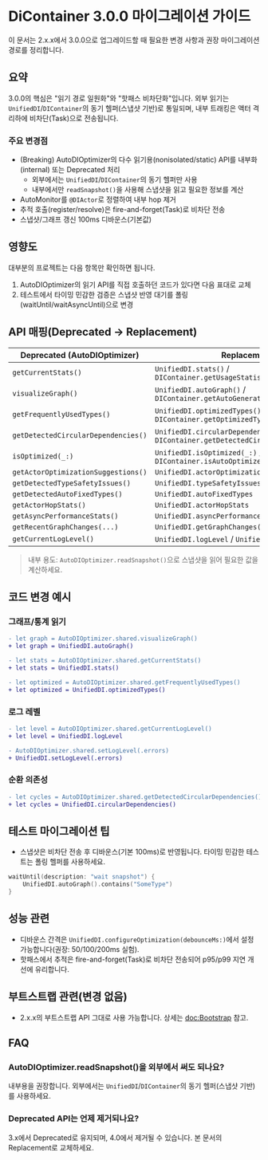 # DiContainer 3.0.0 마이그레이션 가이드

이 문서는 2.x.x에서 3.0.0으로 업그레이드할 때 필요한 변경 사항과 권장 마이그레이션 경로를 정리합니다.

## 요약

3.0.0의 핵심은 "읽기 경로 일원화"와 "핫패스 비차단화"입니다. 외부 읽기는 `UnifiedDI`/`DIContainer`의 동기 헬퍼(스냅샷 기반)로 통일되며, 내부 트래킹은 액터 격리하에 비차단(Task)으로 전송됩니다.

### 주요 변경점

- (Breaking) AutoDIOptimizer의 다수 읽기용(nonisolated/static) API를 내부화(internal) 또는 Deprecated 처리
  - 외부에서는 `UnifiedDI`/`DIContainer`의 동기 헬퍼만 사용
  - 내부에서만 `readSnapshot()`을 사용해 스냅샷을 읽고 필요한 정보를 계산
- AutoMonitor를 `@DIActor`로 정렬하여 내부 hop 제거
- 추적 호출(register/resolve)은 fire-and-forget(Task)로 비차단 전송
- 스냅샷/그래프 갱신 100ms 디바운스(기본값)

## 영향도

대부분의 프로젝트는 다음 항목만 확인하면 됩니다.

1) AutoDIOptimizer의 읽기 API를 직접 호출하던 코드가 있다면 다음 표대로 교체
2) 테스트에서 타이밍 민감한 검증은 스냅샷 반영 대기를 폴링(waitUntil/waitAsyncUntil)으로 변경

## API 매핑(Deprecated → Replacement)

| Deprecated (AutoDIOptimizer) | Replacement |
|---|---|
| `getCurrentStats()` | `UnifiedDI.stats()` / `DIContainer.getUsageStatistics()` |
| `visualizeGraph()` | `UnifiedDI.autoGraph()` / `DIContainer.getAutoGeneratedGraph()` |
| `getFrequentlyUsedTypes()` | `UnifiedDI.optimizedTypes()` / `DIContainer.getOptimizedTypes()` |
| `getDetectedCircularDependencies()` | `UnifiedDI.circularDependencies()` / `DIContainer.getDetectedCircularDependencies()` |
| `isOptimized(_:)` | `UnifiedDI.isOptimized(_:)` / `DIContainer.isAutoOptimized(_:)` |
| `getActorOptimizationSuggestions()` | `UnifiedDI.actorOptimizations` |
| `getDetectedTypeSafetyIssues()` | `UnifiedDI.typeSafetyIssues` |
| `getDetectedAutoFixedTypes()` | `UnifiedDI.autoFixedTypes` |
| `getActorHopStats()` | `UnifiedDI.actorHopStats` |
| `getAsyncPerformanceStats()` | `UnifiedDI.asyncPerformanceStats` |
| `getRecentGraphChanges(...)` | `UnifiedDI.getGraphChanges(...)` |
| `getCurrentLogLevel()` | `UnifiedDI.logLevel` / `UnifiedDI.getLogLevel()` |

> 내부 용도: `AutoDIOptimizer.readSnapshot()`으로 스냅샷을 읽어 필요한 값을 계산하세요.

## 코드 변경 예시

### 그래프/통계 읽기

```diff
- let graph = AutoDIOptimizer.shared.visualizeGraph()
+ let graph = UnifiedDI.autoGraph()

- let stats = AutoDIOptimizer.shared.getCurrentStats()
+ let stats = UnifiedDI.stats()

- let optimized = AutoDIOptimizer.shared.getFrequentlyUsedTypes()
+ let optimized = UnifiedDI.optimizedTypes()
```

### 로그 레벨

```diff
- let level = AutoDIOptimizer.shared.getCurrentLogLevel()
+ let level = UnifiedDI.logLevel

- AutoDIOptimizer.shared.setLogLevel(.errors)
+ UnifiedDI.setLogLevel(.errors)
```

### 순환 의존성

```diff
- let cycles = AutoDIOptimizer.shared.getDetectedCircularDependencies()
+ let cycles = UnifiedDI.circularDependencies()
```

## 테스트 마이그레이션 팁

- 스냅샷은 비차단 전송 후 디바운스(기본 100ms)로 반영됩니다. 타이밍 민감한 테스트는 폴링 헬퍼를 사용하세요.

```swift
waitUntil(description: "wait snapshot") {
    UnifiedDI.autoGraph().contains("SomeType")
}
```

## 성능 관련

- 디바운스 간격은 `UnifiedDI.configureOptimization(debounceMs:)`에서 설정 가능합니다(권장: 50/100/200ms 실험).
- 핫패스에서 추적은 fire-and-forget(Task)로 비차단 전송되어 p95/p99 지연 개선에 유리합니다.

## 부트스트랩 관련(변경 없음)

- 2.x.x의 부트스트랩 API 그대로 사용 가능합니다. 상세는 <doc:Bootstrap> 참고.

## FAQ

### AutoDIOptimizer.readSnapshot()을 외부에서 써도 되나요?
내부용을 권장합니다. 외부에서는 `UnifiedDI`/`DIContainer`의 동기 헬퍼(스냅샷 기반)를 사용하세요.

### Deprecated API는 언제 제거되나요?
3.x에서 Deprecated로 유지되며, 4.0에서 제거될 수 있습니다. 본 문서의 Replacement로 교체하세요.
